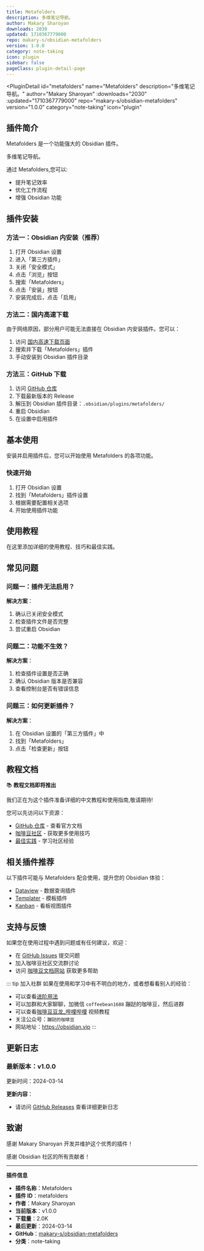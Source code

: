 ```yaml
---
title: Metafolders
description: 多维笔记导航。
author: Makary Sharoyan
downloads: 2030
updated: 1710367779000
repo: makary-s/obsidian-metafolders
version: 1.0.0
category: note-taking
icon: plugin
sidebar: false
pageClass: plugin-detail-page
---
```


<PluginDetail
  id="metafolders"
  name="Metafolders"
  description="多维笔记导航。"
  author="Makary Sharoyan"
  :downloads="2030"
  :updated="1710367779000"
  repo="makary-s/obsidian-metafolders"
  version="1.0.0"
  category="note-taking"
  icon="plugin"
>

<!-- AUTO_GENERATED_START -->
## 插件简介

Metafolders 是一个功能强大的 Obsidian 插件。

多维笔记导航。

通过 Metafolders,您可以:

- 提升笔记效率
- 优化工作流程
- 增强 Obsidian 功能

<!-- AUTO_GENERATED_END -->

<!-- AUTO_GENERATED_START -->
## 插件安装

### 方法一：Obsidian 内安装（推荐）

1. 打开 Obsidian 设置
2. 进入「第三方插件」
3. 关闭「安全模式」
4. 点击「浏览」按钮
5. 搜索「Metafolders」
6. 点击「安装」按钮
7. 安装完成后，点击「启用」

### 方法二：国内高速下载

由于网络原因，部分用户可能无法直接在 Obsidian 内安装插件。您可以：

1. 访问 [国内高速下载页面](/zh/documentation/obsidian-plugins-download.html)
2. 搜索并下载「Metafolders」插件
3. 手动安装到 Obsidian 插件目录

### 方法三：GitHub 下载

1. 访问 [GitHub 仓库](https://github.com/makary-s/obsidian-metafolders)
2. 下载最新版本的 Release
3. 解压到 Obsidian 插件目录：`.obsidian/plugins/metafolders/`
4. 重启 Obsidian
5. 在设置中启用插件

## 基本使用

安装并启用插件后，您可以开始使用 Metafolders 的各项功能。

### 快速开始

1. 打开 Obsidian 设置
2. 找到「Metafolders」插件设置
3. 根据需要配置相关选项
4. 开始使用插件功能

<!-- AUTO_GENERATED_END -->

<!-- CUSTOM_CONTENT_START:tutorial -->
## 使用教程

在这里添加详细的使用教程、技巧和最佳实践。

<!-- CUSTOM_CONTENT_END:tutorial -->

<!-- SHARED_CONTENT_START -->
## 常见问题

### 问题一：插件无法启用？

**解决方案**：
1. 确认已关闭安全模式
2. 检查插件文件是否完整
3. 尝试重启 Obsidian

### 问题二：功能不生效？

**解决方案**：
1. 检查插件设置是否正确
2. 确认 Obsidian 版本是否兼容
3. 查看控制台是否有错误信息

### 问题三：如何更新插件？

**解决方案**：
1. 在 Obsidian 设置的「第三方插件」中
2. 找到「Metafolders」
3. 点击「检查更新」按钮

## 教程文档

📚 **教程文档即将推出**

我们正在为这个插件准备详细的中文教程和使用指南,敬请期待!

您可以先访问以下资源：
- [GitHub 仓库](https://github.com/makary-s/obsidian-metafolders) - 查看官方文档
- [咖啡豆社区](/zh/bases/) - 获取更多使用技巧
- [最佳实践](/zh/best-practices/) - 学习社区经验

## 相关插件推荐

以下插件可能与 Metafolders 配合使用，提升您的 Obsidian 体验：

- [Dataview](/zh/plugins/dataview.html) - 数据查询插件
- [Templater](/zh/plugins/templater-obsidian.html) - 模板插件
- [Kanban](/zh/plugins/obsidian-kanban.html) - 看板视图插件

## 支持与反馈

如果您在使用过程中遇到问题或有任何建议，欢迎：

- 在 [GitHub Issues](https://github.com/makary-s/obsidian-metafolders/issues) 提交问题
- 加入咖啡豆社区交流群讨论
- 访问 [咖啡豆文档网站](https://obsidian.vip) 获取更多帮助

::: tip 加入社群
如果在使用和学习中有不明白的地方，或者想看看别人的经验：
- 可以查看[进阶用法](/zh/advanced)
- 可以加群和大家聊聊，加微信 `coffeebean1688` 蹦跶的咖啡豆，然后进群
- 可以查看[咖啡豆豆龙_哔哩哔哩](https://space.bilibili.com/618777356) 视频教程
- 关注公众号：`蹦跶的咖啡豆`
- 网站地址：https://obsidian.vip
:::
<!-- SHARED_CONTENT_END -->

<!-- AUTO_GENERATED_START -->
## 更新日志

### 最新版本：v1.0.0

更新时间：2024-03-14

**更新内容**：
- 请访问 [GitHub Releases](https://github.com/makary-s/obsidian-metafolders/releases) 查看详细更新日志

## 致谢

感谢 Makary Sharoyan 开发并维护这个优秀的插件！

感谢 Obsidian 社区的所有贡献者！

---

**插件信息**
- **插件名称**：Metafolders
- **插件 ID**：metafolders
- **作者**：Makary Sharoyan
- **当前版本**：v1.0.0
- **下载量**：2.0K
- **最后更新**：2024-03-14
- **GitHub**：[makary-s/obsidian-metafolders](https://github.com/makary-s/obsidian-metafolders)
- **分类**：note-taking
<!-- AUTO_GENERATED_END -->

</PluginDetail>

